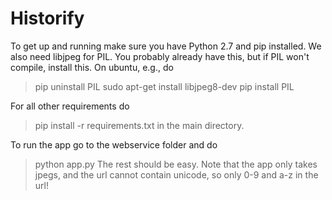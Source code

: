 Historify
=========

To get up and running make sure you have Python 2.7 and pip installed. We also need libjpeg for PIL. You probably already have this, but if PIL won't compile, install this. On ubuntu, e.g., do
> pip uninstall PIL
> sudo apt-get install libjpeg8-dev
> pip install PIL

For all other requirements do
> pip install -r requirements.txt
in the main directory.

To run the app go to the webservice folder and do
> python app.py
The rest should be easy. Note that the app only takes jpegs, and the url cannot contain unicode, so only 0-9 and a-z in the url!
